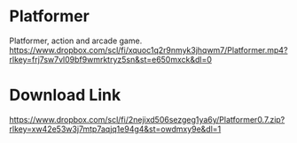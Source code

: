 # Platformer
Platformer, action and arcade game.
https://www.dropbox.com/scl/fi/xquoc1q2r9nmyk3jhqwm7/Platformer.mp4?rlkey=frj7sw7vl09bf9wmrktryz5sn&st=e650mxck&dl=0

# Download Link
https://www.dropbox.com/scl/fi/2nejixd506sezgeg1ya6y/Platformer0.7.zip?rlkey=xw42e53w3j7mtp7aqjq1e94g4&st=owdmxy9e&dl=1
